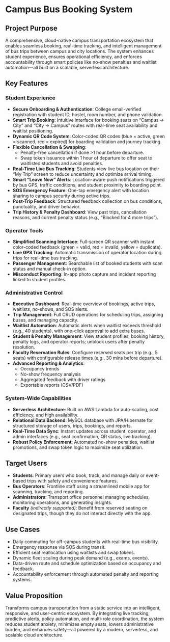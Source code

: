 # Campus Bus Booking System

## Project Purpose
A comprehensive, cloud-native campus transportation ecosystem that enables seamless booking, real-time tracking, and intelligent management of bus trips between campus and city locations. The system enhances student experience, ensures operational efficiency, and enforces accountability through smart policies like no-show penalties and waitlist automation—all built on a scalable, serverless architecture.

## Key Features

### Student Experience
- **Secure Onboarding & Authentication**: College email-verified registration with student ID, hostel, room number, and phone validation.
- **Smart Trip Booking**: Intuitive interface for booking seats on “Campus → City” and “City → Campus” routes with real-time seat availability and waitlist positioning.
- **Dynamic QR Code System**: Color-coded QR codes (blue = active, green = scanned, red = expired) for boarding validation and journey tracking.
- **Flexible Cancellation & Swapping**:
  - Penalty-free cancellation if done >1 hour before departure.
  - Swap token issuance within 1 hour of departure to offer seat to waitlisted students and avoid penalties.
- **Real-Time Live Bus Tracking**: Students view live bus location on their “My Trip” screen to reduce uncertainty and optimize arrival timing.
- **Smart “Leave Now” Alerts**: Location-aware push notifications triggered by bus GPS, traffic conditions, and student proximity to boarding point.
- **SOS Emergency Feature**: One-tap emergency alert with location sharing to campus security during active trips.
- **Post-Trip Feedback**: Structured feedback collection on bus conditions, punctuality, and driver behavior.
- **Trip History & Penalty Dashboard**: View past trips, cancellation reasons, and current penalty status (e.g., “Blocked for 4 more trips”).

### Operator Tools
- **Simplified Scanning Interface**: Full-screen QR scanner with instant color-coded feedback (green = valid, red = invalid, yellow = duplicate).
- **Live GPS Tracking**: Automatic transmission of operator location during trips for real-time bus tracking.
- **Passenger Management**: Searchable list of booked students with scan status and manual check-in option.
- **Misconduct Reporting**: In-app photo capture and incident reporting linked to student profiles.

### Administrative Control
- **Executive Dashboard**: Real-time overview of bookings, active trips, waitlists, no-shows, and SOS alerts.
- **Trip Management**: Full CRUD operations for scheduling trips, assigning buses, and managing capacity.
- **Waitlist Automation**: Automatic alerts when waitlist exceeds threshold (e.g., 40 students), with one-click approval to add extra buses.
- **Student & Penalty Management**: View student profiles, booking history, penalty logs, and operator reports; unblock users after penalty resolution.
- **Faculty Reservation Rules**: Configure reserved seats per trip (e.g., 5 seats) with configurable release times (e.g., 30 mins before departure).
- **Advanced Reporting & Analytics**:
  - Occupancy trends
  - No-show frequency analysis
  - Aggregated feedback with driver ratings
  - Exportable reports (CSV/PDF)

### System-Wide Capabilities
- **Serverless Architecture**: Built on AWS Lambda for auto-scaling, cost efficiency, and high availability.
- **Relational Data Backend**: MySQL database with JPA/Hibernate for structured storage of users, trips, bookings, and reports.
- **Real-Time Data Sync**: Instant updates across student, operator, and admin interfaces (e.g., seat confirmation, QR status, live tracking).
- **Robust Policy Enforcement**: Automated no-show penalties, waitlist promotions, and swap token logic to maximize seat utilization.

## Target Users
- **Students**: Primary users who book, track, and manage daily or event-based trips with safety and convenience features.
- **Bus Operators**: Frontline staff using a streamlined mobile app for scanning, tracking, and reporting.
- **Administrators**: Transport office personnel managing schedules, monitoring operations, and generating insights.
- **Faculty** *(indirectly supported)*: Benefit from reserved seating on designated trips, though they do not interact directly with the app.

## Use Cases
- Daily commuting for off-campus students with real-time bus visibility.
- Emergency response via SOS during transit.
- Efficient seat reallocation using waitlists and swap tokens.
- Dynamic fleet scaling during peak demand (e.g., exams, events).
- Data-driven route and schedule optimization based on occupancy and feedback.
- Accountability enforcement through automated penalty and reporting systems.

## Value Proposition
Transforms campus transportation from a static service into an intelligent, responsive, and user-centric ecosystem. By integrating live tracking, predictive alerts, policy automation, and multi-role coordination, the system reduces student anxiety, minimizes empty seats, lowers administrative burden, and enhances safety—all powered by a modern, serverless, and scalable cloud architecture.
